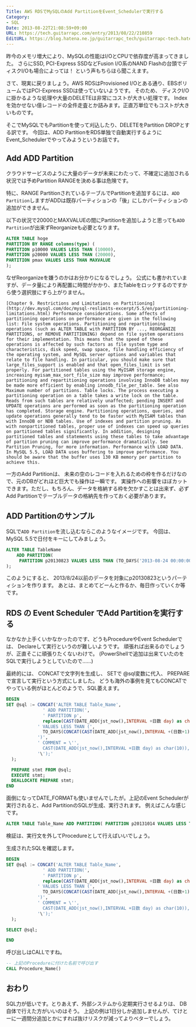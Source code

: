 ```yaml
---
Title: AWS RDSでMySQLのAdd PartitionをEvent_Schedulerで実行する
Category:
- SQL
Date: 2013-08-22T21:08:59+09:00
URL: https://tech.guitarrapc.com/entry/2013/08/22/210859
EditURL: https://blog.hatena.ne.jp/guitarrapc_tech/guitarrapc-tech.hatenablog.com/atom/entry/6802418398340960157
---
```


<!--
Date: 2013-08-22T21:08:59+09:00
URL: https://tech.guitarrapc.com/entry/2013/08/22/210859
-->

昨今のメモリ増大により、MySQLの性能はI/OとCPUで依存度が高まってきました。
さらにSSD, PCI-Express SSDなどFusion I/O系のNAND Flashの台頭でディスクI/Oも場合によっては！ という声もちらほら聞こえます。

さて、現実に戻りましょう。AWS RDSはProvisioned I/Oとある通り、EBSボリュームではPCI-Express SSDは使っていないようです。
そのため、 ディスクI/Oに掛かるような処理や大量のDELETEは非常にコストが大きい処理です。
Indexを効かせない億レコードの全件走査とか詰みます。正直万単位でもコストが大きいものです。

そこでMySQLでもPartitionを使って刈込したり、DELETEをPartition DROPとする訳です。 今回は、ADD PartitionをRDS単独で自動実行するようにEvent_Schedulerでやってみようというお話です。

## Add ADD Partition

クラウドサービスのように大量のデータが未来にわたって、不確定に追加される状況では予めPartition RANGEを決める事は危険です。

特に、RANGE PartitionされているテーブルでPartitionを追加するには、`ADD Partition`しますがADDは既存パーティションの「後」にしかパーティションの追加ができません。

以下の状況で20000とMAXVALUEの間にPartitionを追加しようと思っても`ADD Partition`が出来ずReorganizeも必要となります。

```sql
ALTER TABLE hoge
PARTITION BY RANGE columns(type) (
PARTITION p10000 VALUES LESS THAN (10000),
PARTITION p20000 VALUES LESS THAN (20000),
PARTITION pmax VALUES LESS THAN MAXVALUE
);
```

なぜReorganizeを嫌うのかはお分かりになるでしょう。
公式にも書かれていますが、データ量により再配置に時間がかかり、またTableをロックするのですから使う選択肢にすら上がりません。

```
[Chapter 9. Restrictions and Limitations on Partitioning](http://dev.mysql.com/doc/mysql-reslimits-excerpt/5.5/en/partitioning-limitations.html) Performance considerations. Some affects of partitioning operations on performance are given in the following list: File system operations. Partitioning and repartitioning operations (such as ALTER TABLE with PARTITION BY ..., REORGANIZE PARTITIONS, or REMOVE PARTITIONING) depend on file system operations for their implementation. This means that the speed of these operations is affected by such factors as file system type and characteristics, disk speed, swap space, file handling efficiency of the operating system, and MySQL server options and variables that relate to file handling. In particular, you should make sure that large_files_support is enabled and that open_files_limit is set properly. For partitioned tables using the MyISAM storage engine, increasing myisam_max_sort_file_size may improve performance; partitioning and repartitioning operations involving InnoDB tables may be made more efficient by enabling innodb_file_per_table. See also Maximum number of partitions. Table locks. The process executing a partitioning operation on a table takes a write lock on the table. Reads from such tables are relatively unaffected; pending INSERT and UPDATE operations are performed as soon as the partitioning operation has completed. Storage engine. Partitioning operations, queries, and update operations generally tend to be faster with MyISAM tables than with InnoDB or NDB tables. Use of indexes and partition pruning. As with nonpartitioned tables, proper use of indexes can speed up queries on partitioned tables significantly. In addition, designing partitioned tables and statements using these tables to take advantage of partition pruning can improve performance dramatically. See Partition Pruning, for more information. Performance with LOAD DATA. In MySQL 5.5, LOAD DATA uses buffering to improve performance. You should be aware that the buffer uses 130 KB memory per partition to achieve this.
```

一方のAdd Partitionは、 未来の空のレコードを入れるための枠を作るだけなので、元のDBがどれほど巨大でも操作は一瞬です。
実操作への影響をほぼカットできます。ただし、もちろん、データを格納する枠を欠かすことは出来ず、必ずAdd Partitionでテーブルデータの格納先を作っておく必要があります。

## ADD Partitionのサンプル

SQLで`ADD Partition`を流し込むならこのようなイメージです。
今回は、MySQL 5.5で日付をキーにしてみましょう。

```sql
ALTER TABLE TableName
    ADD PARTITION(
     PARTITION p20130823 VALUES LESS THAN (TO_DAYS('2013-08-24 00:00:00')) COMMENT = '2013-08-23'
);
```

このようにすると、 2013/8/24以前のデータを対象にp20130823というパーティションを作ります。
あとは、まとめてどーんと作るか、毎日作っていくか等です。

## RDS の Event Scheduler でAdd Partitionを実行する

なかなか上手くいかなかったのです、どうもProcedureやEvent Schedulerでは、 Declareして実行というのが難しいようです。
頑張れば出来るのでしょうが、正直そこに頑張りたくないわけで。 (PowerShellで追加は出来ていたのをSQLで実行しようとしていたので......)

最終的には、 CONCATで文字列を生成し、 SETで @sql変数に代入、 PREPAREで宣言して実行という方式にしました。
どうも海外の事例を見てもCONCATでやっている例がほとんどのようで、SQL萎えます。

```sql
BEGIN
SET @sql := CONCAT('ALTER TABLE Table_Name',
              ' ADD PARTITION(',
              ' PARTITION p',
              replace(CAST(DATE_ADD(jst_now(),INTERVAL +日数 day) as char(10)),"-",""),
            ' VALUES LESS THAN (',
              TO_DAYS(CONCAT(CAST(DATE_ADD(jst_now(),INTERVAL +(日数+1) day) as char(10)),' 00:00:00')),
            ')',
            ' COMMENT = \'',
              CAST(DATE_ADD(jst_now(),INTERVAL +日数 day) as char(10)),
            '\');'
  );

  PREPARE stmt FROM @sql;
  EXECUTE stmt;
  DEALLOCATE PREPARE stmt;
END
```

面倒になってDATE_FORMATも使いませんでしたが。上記のEvent Schedulerが実行されると、Add PartitionのSQLが生成、実行されます。 例えばこんな感じです。

```sql
ALTER TABLE Table_Name ADD PARTITION( PARTITION p20131014 VALUES LESS THAN (735521) COMMENT = '2013-10-14');
```

検証は、実行文を外してProcedureとして行えばいいでしょう。

生成されたSQLを確認します。

```sql
BEGIN
SET @sql := CONCAT('ALTER TABLE Table_Name',
              ' ADD PARTITION(',
              ' PARTITION p',
              replace(CAST(DATE_ADD(jst_now(),INTERVAL +日数 day) as char(10)),"-",""),
            ' VALUES LESS THAN (',
              TO_DAYS(CONCAT(CAST(DATE_ADD(jst_now(),INTERVAL +(日数+1) day) as char(10)),' 00:00:00')),
            ')',
            ' COMMENT = \'',
              CAST(DATE_ADD(jst_now(),INTERVAL +日数 day) as char(10)),
            '\');'
  );

SELECT @sql;

END
```

呼び出しはCALLですね。

```sql
-- 上記のProcedureに付けた名前で呼び出す
CALL Procedure_Name()
```

## おわり

SQL力が低いです。とりあえず、外部システムから定期実行させるよりは、 DB自体で行えた方がいいのはそう。
上記の例は1日分しか追加しませんが、てけとーに一週間分追加とかにすれば抜けリスクが減ってよりベターでしょう。
